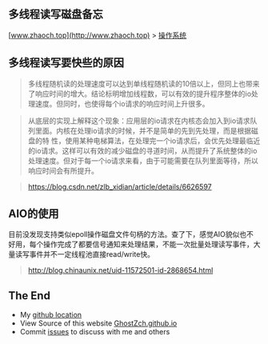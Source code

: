 ## 多线程读写磁盘备忘

[www.zhaoch.top](http://www.zhaoch.top) > [操作系统](http://www.zhaoch.top/操作系统)


## 多线程读写要快些的原因

> 多线程随机读的处理速度可以达到单线程随机读的10倍以上，但同上也带来了响应时间的增大。结论标明增加线程数，可以有效的提升程序整体的io处理速度。但同时，也使得每个io请求的响应时间上升很多。

> 从底层的实现上解释这个现象：应用层的io请求在内核态会加入到io请求队列里面。内核在处理io请求的时候，并不是简单的先到先处理，而是根据磁盘的特 性，使用某种电梯算法，在处理完一个io请求后，会优先处理最临近的io请求。这样可以有效的减少磁盘的寻道时间，从而提升了系统整体的io处理速度。但对于每一个io请求来看，由于可能需要在队列里面等待，所以响应时间会有所提升。

> https://blog.csdn.net/zlb_xidian/article/details/6626597

## AIO的使用

目前没发现支持类似epoll操作磁盘文件句柄的方法。查了下，感觉AIO貌似也不好用，每个操作完成了都要信号通知来处理结果，不能一次批量处理读写事件，大量读写事件并不一定线程池直接read/write快。

> http://blog.chinaunix.net/uid-11572501-id-2868654.html

## The End

+ My [github location](https://github.com/GhostZCH/)
+ View Source of this website [GhostZch.github.io](https://github.com/GhostZCH/GhostZch.github.io/)
+ Commit [issues](https://github.com/GhostZCH/GhostZch.github.io/issues) to discuss with me and others
